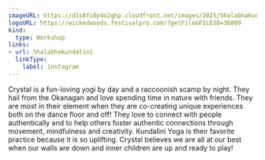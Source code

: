```yaml
---
imageURL: https://d1s8fi0p4o2ghp.cloudfront.net/images/2025/ShalabhaKundalini.jpg
logoURL: https://wickedwoods.festivalpro.com/?getFile&FILEID=36809
kind:
  type: Workshop
links:
- url: Shalabhakundalini
  linkType:
    label: instagram
---
```

Crystal is a fun-loving yogi by day and a raccoonish scamp by night. They  hail from the Okanagan and love spending time in nature with friends. They are most in their element when they are co-creating unique experiences both on the dance floor and off! They love to connect with people authentically  and to help others  foster authentic  connections through movement, mindfulness and creativity. Kundalini Yoga  is their favorite practice because it is so uplifting. Crystal believes we are all at our best when our walls are down and inner children are up and ready to play!